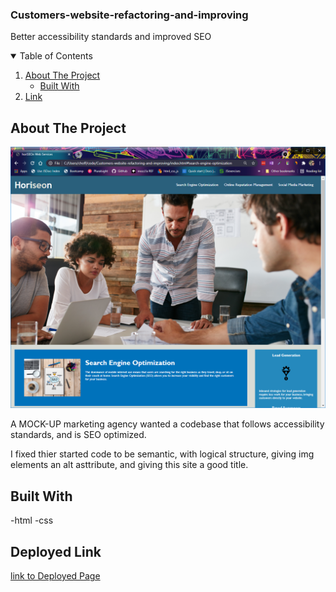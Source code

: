 ### Customers-website-refactoring-and-improving
Better accessibility standards and improved SEO
<!-- TABLE OF CONTENTS -->
<details open="open">
  <summary>Table of Contents</summary>
  <ol>
    <li>
      <a href="#about-the-project">About The Project</a>
      <ul>
        <li><a href="#built-with">Built With</a></li>
      </ul>
    </li>
    <li><a href="#Deployed Link">Link</a></li>
  </ol>
</details>



<!-- ABOUT THE PROJECT -->
## About The Project

![Screen Shot](./assets/images/Screenshot1stHW.png)

A MOCK-UP marketing agency wanted a codebase that follows accessibility standards, and is SEO optimized.

I fixed thier started code to be semantic, with logical structure, giving img elements an alt asttribute, and giving this site a good title.

## Built With

-html
-css

## Deployed Link

[link to Deployed Page](https://mrfivefourone.github.io/Customers-website-refactoring-and-improving/)